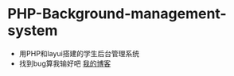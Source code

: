# PHP-Background-management-system
* 用PHP和layui搭建的学生后台管理系统
* 找到bug算我输好吧
[我的博客](http://blog.csdn.net/guodongxiaren "悬停显示") 

